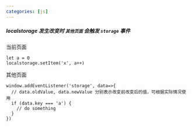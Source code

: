 ```yaml
---
categories: [js]
---
```

##### localstorage 发生改变时 `其他页面` 会触发 `storage` 事件

当前页面
```
let a = 0
localstorage.setItem('x', a++)
```
其他页面
```
window.addEventListener('storage', data=>{
  // data.oldValue, data.newValue 分别表示改变前改变后的值，可根据实际情况使用
  if (data.key === 'a') {
    // do something
  }
})
```